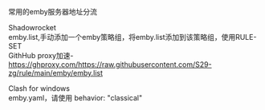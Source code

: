 常用的emby服务器地址分流 

Shadowrocket  
emby.list,手动添加一个emby策略组，将emby.list添加到该策略组，使用RULE-SET  
GithHub proxy加速-https://ghproxy.com/https://raw.githubusercontent.com/S29-zg/rule/main/emby/emby.list

Clash for windows  
emby.yaml，请使用 behavior: "classical"
